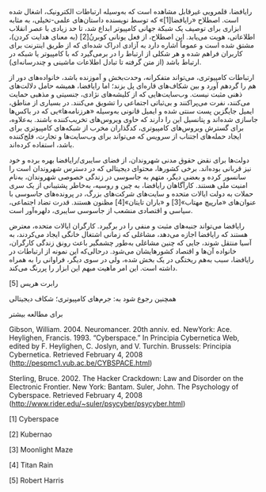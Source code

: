   رایافضا، قلمرویی غیرقابل مشاهده است که به‌وسیله ارتباطات الکترونیک، اشغال شده است. اصطلاح «رایافضا[1]» که توسط نویسنده داستان‌های علمی-تخیلی، به مثابه ابزاری برای توصیف یک شبکة جهانی کامپیوتر ابداع شد، تا حد زیادی با عصر انقلاب اطلاعاتی، هویت می‌یابد. این اصطلاح، از فعل یونانی کوبرنُ[2] (به معنای هدایت کردن)، مشتق شده است و عموماً اشاره دارد به آزادی ادراک شده‌ای که از طریق اینترنت برای کاربران فراهم شده و هر شکلی از ارتباط را در برمی‌گیرد که با کامپیوتر یا شبکه در ارتباط باشد (از متن گرفته تا تبادل اطلاعات ماشینی و چندرسانه‌ای).

 ارتباطات کامپیوتری، می‌تواند متفکرانه، وحدت‌بخش و آموزنده باشد، خانواده‌های دور از هم را گردهم آورد و بین شکاف‌های قاره‌ای پل بزند؛ اما رایافضا، همیشه حامل دلالت‌های ذهنی مثبت نیست. وب‌سایت‌هایی که از کلیشه‌های نژادی، جنسیتی و مذهبی حمایت می‌کنند، نفرت می‌پراکنند و بی‌ثباتی اجتماعی را تشویق می‌کنند. در بسیاری از مناطق، ایمیل جایگزین پست سنتی شده و ایمیل قانونی به‌وسیله «هرزنامه‌ها»یی که در باکس‌ها جاسازی شده‌اند و پتانسیل این را دارند که حاوی ویروس‌های تخریب‌کننده باشند. به‌علاوه، برای گسترش ویروس‌های کامپیوتری، کدگذاران مخرب از شبکه‌های کامپیوتری برای ایجاد حمله‌های اجتناب از سرویس که می‌تواند برای وب‌سایت‌ها و تجارت، فلج‌کننده باشد، استفاده کرده‌اند. 

دولت‌ها برای نقض حقوق مدنی شهروندان، از فضای سایبری/رایافضا بهره برده‌ و خود نیز قربانی بوده‌اند. برخی کشورها، محتوای دیجیتالی که در دسترس شهروندان است را سانسور کرده‌ و بعضی دیگر، متهم به جاسوسی در زندگی خصوصی شهروندان، به‌نام امنیت ملی هستند. کارآگاهان رایافضا، به چین و روسیه، به‌خاطر پشتیبانی از یک سری حملات به دولت ایالات متحده و سایت‌های شرکت‌های بزرگ، در پرونده‌های جاسوسی با عنوان‌های «مارپیچ مهتاب»[3] و «باران تایتان»[4] مظنون هستند. قدرت تضاد اجتماعی، سیاسی و اقتصادی منشعب از جاسوسی سایبری، دلهره‌آور است.

رایافضا می‌تواند جنبه‌های مثبت و منفی را در برگیرد. کارگران ایالات متحده، معترض‌ هستند که رایافضا اجازه می‌دهد، مشاغلی که زمانی اشتغال خانگی ایجاد می‌کردند، به آسیا منتقل شوند، جایی که چنین مشاغلی به‌طور چشمگیر باعث رونق زندگی کارگران، خانواده آن‌ها و اقتصاد کشورهایشان می‌شود. درحالی‌که این نمونه از ارتباطات در رایافضا، سبب به‌هم ریختگی در یک بخش شده، ولی در سوی دیگر، فراوانی را به همراه داشته است. این امر ماهیت مبهم این ابزار را پررنگ می‌کند.

رابرت هریس [5]

  


همچنین رجوع شود به: جرم‌های کامپیوتری؛ شکاف دیجیتالی

  


 برای مطالعه بیشتر

  


Gibson, William. 2004. Neuromancer. 20th anniv. ed. NewYork: Ace. Heylighen, Francis. 1993. “Cyberspace.” In Principia Cybernetica Web, edited by F. Heylighen, C. Joslyn, and V. Turchin. Brussels: Principia Cybernetica. Retrieved February 4, 2008 (http://pespmc1.vub.ac.be/CYBSPACE.html)

Sterling, Bruce. 2002. The Hacker Crackdown: Law and Disorder on the Electronic Frontier. New York: Bantam. Suler, John. The Psychology of Cyberspace. Retrieved February 4, 2008 (http://www.rider.edu/~suler/psycyber/psycyber.html)

[1] Cyberspace

[2] Kubernao

 [3] Moonlight Maze

[4] Titan Rain

[5] Robert Harris

  


 

  


 

  


 

 